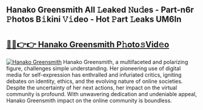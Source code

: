 ## Hanako Greensmith All 𝙻eaked 𝙽u𝚍es - Part-n6r 𝙿hotos B𝚒kini 𝚅𝚒deo - Hot 𝙿art 𝙻eaks UM6ln

# <h2><a href="http://ld3el6.urlbe.top/?page=Hanako+Greensmith">🔗🔗👉👉 Hanako Greensmith P𝚑oto𝚜Vid𝚎o</a></h2>

[![Hanako Greensmith](https://i.imgur.com/eBuTRDB.gif)](http://ld3el6.urlbe.top/?page=Hanako+Greensmith)
Hanako Greensmith, a multifaceted and polarizing figure, challenges simple understanding. Her pioneering use of digital media for self-expression has enthralled and infuriated critics, igniting debates on identity, ethics, and the evolving nature of online societies. Despite the uncertainty of her next actions, her impact on the virtual community is profound. With unwavering dedication and undeniable appeal, Hanako Greensmith impact on the online community is boundless.
